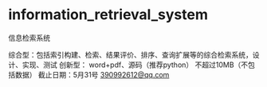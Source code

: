 # information_retrieval_system
信息检索系统

综合型：包括索引构建、检索、结果评价、排序、查询扩展等的综合检索系统，设计、实现、测试
创新型：
word+pdf、源码（推荐python）
不超过10MB（不包括数据）
截止日期：5月31号
390992612@qq.com
